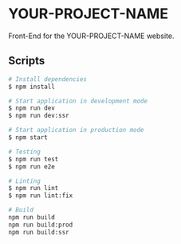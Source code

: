 # YOUR-PROJECT-NAME

Front-End for the YOUR-PROJECT-NAME website.

## Scripts

``` bash
# Install dependencies
$ npm install

# Start application in development mode
$ npm run dev
$ npm run dev:ssr

# Start application in production mode
$ npm start

# Testing
$ npm run test
$ npm run e2e

# Linting
$ npm run lint
$ npm run lint:fix

# Build
npm run build
npm run build:prod
npm run build:ssr
```
